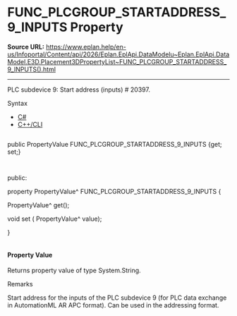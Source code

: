 # FUNC_PLCGROUP_STARTADDRESS_9_INPUTS Property

**Source URL:** https://www.eplan.help/en-us/Infoportal/Content/api/2026/Eplan.EplApi.DataModelu~Eplan.EplApi.DataModel.E3D.Placement3DPropertyList~FUNC_PLCGROUP_STARTADDRESS_9_INPUTS().html

---

PLC subdevice 9: Start address (inputs) # 20397.

Syntax

- [C#](#i-syntax-CS)
- [C++/CLI](#i-syntax-CPP2005)

```
```
public PropertyValue FUNC_PLCGROUP_STARTADDRESS_9_INPUTS {get; set;}
```
```

```
```
public:

property PropertyValue^ FUNC_PLCGROUP_STARTADDRESS_9_INPUTS {

   PropertyValue^ get();

   void set (    PropertyValue^ value);

}
```
```

#### Property Value

Returns property value of type System.String.

Remarks

Start address for the inputs of the PLC subdevice 9 (for PLC data exchange in AutomationML AR APC format). Can be used in the addressing format.
